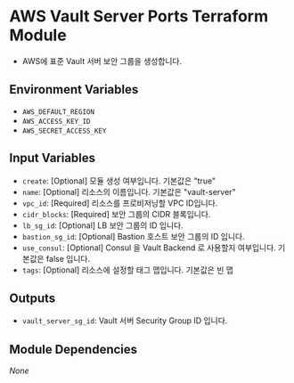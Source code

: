 # AWS Vault Server Ports Terraform Module

- AWS에 표준 Vault 서버 보안 그룹을 생성합니다.
 

## Environment Variables

- `AWS_DEFAULT_REGION`
- `AWS_ACCESS_KEY_ID`
- `AWS_SECRET_ACCESS_KEY`

## Input Variables

- `create`: [Optional] 모듈 생성 여부입니다. 기본값은 "true"  
- `name`: [Optional] 리소스의 이름입니다. 기본값은 "vault-server" 
- `vpc_id`: [Required] 리소스를 프로비저닝할 VPC ID입니다.
- `cidr_blocks`: [Required] 보안 그룹의 CIDR 블록입니다. 
- `lb_sg_id`: [Optional] LB 보안 그룹의 ID 입니다. 
- `bastion_sg_id`: [Optional] Bastion 호스트 보안 그룹의 ID 입니다. 
- `use_consul`: [Optional] Consul 을 Vault Backend 로 사용할지 여부입니다. 기본값은 false 입니다.
- `tags`: [Optional] 리소스에 설정할 태그 맵입니다. 기본값은 빈 맵 

## Outputs

- `vault_server_sg_id`: Vault 서버 Security Group ID 입니다.

## Module Dependencies

_None_